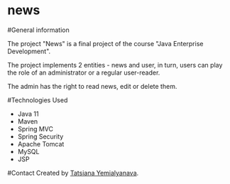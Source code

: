 # news

#General information

The project "News" is a final project of the course "Java Enterprise Development".

The project implements 2 entities - news and user, in turn, users can play the role of an administrator or a regular user-reader.

The admin has the right to read news, edit or delete them.
	
#Technologies Used
- Java 11
- Maven
- Spring MVC
- Spring Security
- Apache Tomcat
- MySQL
- JSP

#Contact
Created by <a href="https://www.linkedin.com/in/tatsiana-yemialyanava-45387b160/" target="_blank">Tatsiana Yemialyanava</a>.